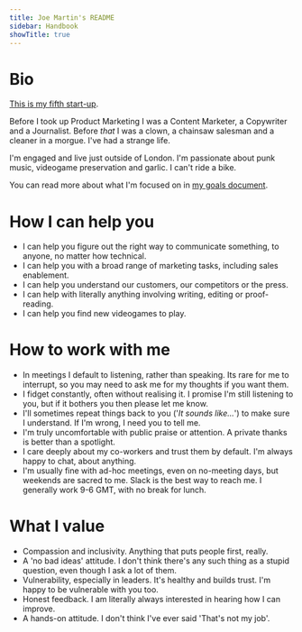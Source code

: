 ```yaml
---
title: Joe Martin's README
sidebar: Handbook
showTitle: true
---
```


# Bio

[This is my fifth start-up](https://www.linkedin.com/in/joemartinwords/). 

Before I took up Product Marketing I was a Content Marketer, a Copywriter and a Journalist. Before _that_ I was a clown, a chainsaw salesman and a cleaner in a morgue. I've had a strange life. 

I'm engaged and live just outside of London. I'm passionate about punk music, videogame preservation and garlic. I can't ride a bike.

You can read more about what I'm focused on in [my goals document](https://posthog.com/handbook/company/team/joe-martin-goals). 

# How I can help you
- I can help you figure out the right way to communicate something, to anyone, no matter how technical. 
- I can help you with a broad range of marketing tasks, including sales enablement. 
- I can help you understand our customers, our competitors or the press. 
- I can help with literally anything involving writing, editing or proof-reading. 
- I can help you find new videogames to play.

# How to work with me
- In meetings I default to listening, rather than speaking. Its rare for me to interrupt, so you may need to ask me for my thoughts if you want them.
- I fidget constantly, often without realising it. I promise I'm still listening to you, but if it bothers you then please let me know. 
- I'll sometimes repeat things back to you ('_It sounds like..._') to make sure I understand. If I'm wrong, I need you to tell me. 
- I'm truly uncomfortable with public praise or attention. A private thanks is better than a spotlight.
- I care deeply about my co-workers and trust them by default. I'm always happy to chat, about anything.
- I'm usually fine with ad-hoc meetings, even on no-meeting days, but weekends are sacred to me. Slack is the best way to reach me. I generally work 9-6 GMT, with no break for lunch.

# What I value
- Compassion and inclusivity. Anything that puts people first, really. 
- A 'no bad ideas' attitude. I don't think there's any such thing as a stupid question, even though I ask a lot of them.
- Vulnerability, especially in leaders. It's healthy and builds trust. I'm happy to be vulnerable with you too.    
- Honest feedback. I am literally always interested in hearing how I can improve.
- A hands-on attitude. I don't think I've ever said 'That's not my job'.
